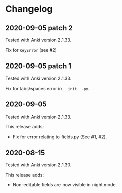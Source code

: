 # Changelog

## 2020-09-05 patch 2
Tested with Anki version 2.1.33.

Fix for `KeyError` (see #2)

## 2020-09-05 patch 1
Tested with Anki version 2.1.33.

Fix for tabs/spaces error in `__init__.py`.


## 2020-09-05
Tested with Anki version 2.1.33.

This release adds:
* Fix for error relating to fields.py (See #1, #2).

## 2020-08-15
Tested with Anki version 2.1.30.

This release adds:
* Non-editable fields are now visible in night mode.
